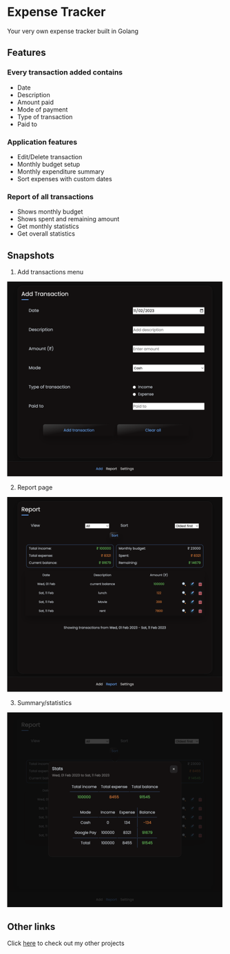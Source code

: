 # Expense Tracker

Your very own expense tracker built in Golang

## Features

### Every transaction added contains

- Date
- Description
- Amount paid
- Mode of payment
- Type of transaction
- Paid to

### Application features

- Edit/Delete transaction
- Monthly budget setup
- Monthly expenditure summary
- Sort expenses with custom dates

### Report of all transactions

- Shows monthly budget
- Shows spent and remaining amount
- Get monthly statistics
- Get overall statistics

## Snapshots

1. Add transactions menu

<img src="out/1.png" alt="Add transaction menu" width="500"/>

<br />

2. Report page

<img src="out/2.png" alt="Report page" width="500"/>

<br />

3. Summary/statistics

<img src="out/3.png" alt="Summary or statistics for month" width="500"/>

## Other links

Click [here](https://prtvi.github.io/allprojects.html) to check out my other projects
